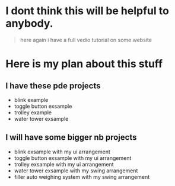 # I dont think this will be helpful to anybody.

> here again
> i have a full vedio tutorial on some website

# Here is my plan about this stuff

## I have these pde projects

- blink example
- toggle button exsample
- trolley example
- water tower exsample

## I will have some bigger nb projects

- blink exsample with my ui arrangement
- toggle button exsample with my ui arrangement
- trolley exsample with my ui arrangement
- water tower exsample with my swing arrangement
- filler auto weighing system with my swing arrangement
